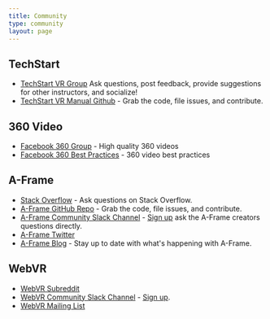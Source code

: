 ```yaml
---
title: Community
type: community
layout: page
---
```


## TechStart

* [TechStart VR Group](https://www.facebook.com/groups/TechStartSupport) Ask questions, post feedback, provide suggestions for other instructors, and socialize! 
* [TechStart VR Manual Github](https://github.com/techstart/TechStart-Site) - Grab the code, file issues, and contribute.

## 360 Video

* [Facebook 360 Group](https://www.facebook.com/groups/facebook360community/) - High quality 360 videos
* [Facebook 360 Best Practices](https://www.facebook.com/facebookmedia/best-practices/facebook360) - 360 video best practices

## A-Frame

* [Stack Overflow](https://stackoverflow.com/questions/tagged/aframe) - Ask questions on Stack Overflow.
* [A-Frame GitHub Repo](https://github.com/aframevr/aframe) - Grab the code, file issues, and contribute.
* [A-Frame Community Slack Channel](https://aframevr-slack.herokuapp.com/) - [Sign up](https://aframevr-slack.herokuapp.com/) ask the A-Frame creators questions directly.
* [A-Frame Twitter](https://twitter.com/aframevr) 
* [A-Frame Blog](https://aframe.io/blog/) - Stay up to date with what's happening with A-Frame.


## WebVR

* [WebVR Subreddit](https://www.reddit.com/r/webvr) 
* [WebVR Community Slack Channel](https://webvr-slack.herokuapp.com/) - [Sign up](https://webvr-slack.herokuapp.com/).
* [WebVR Mailing List](https://mail.mozilla.org/listinfo/web-vr-discuss)